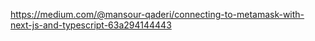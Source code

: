 

https://medium.com/@mansour-qaderi/connecting-to-metamask-with-next-js-and-typescript-63a294144443